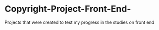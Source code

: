 # Copyright-Project-Front-End-
Projects that were created to test my progress in the studies on front end
